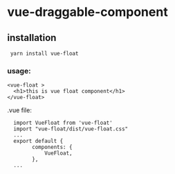 # vue-draggable-component

## installation
```
 yarn install vue-float
```

### usage:
```
<vue-float >
  <h1>this is vue float component</h1>
</vue-float>
```
.vue file:
```
  import VueFloat from 'vue-float'
  import "vue-float/dist/vue-float.css"
  ...
  export default {
        components: {
            VueFloat,
        },
  ...
```

